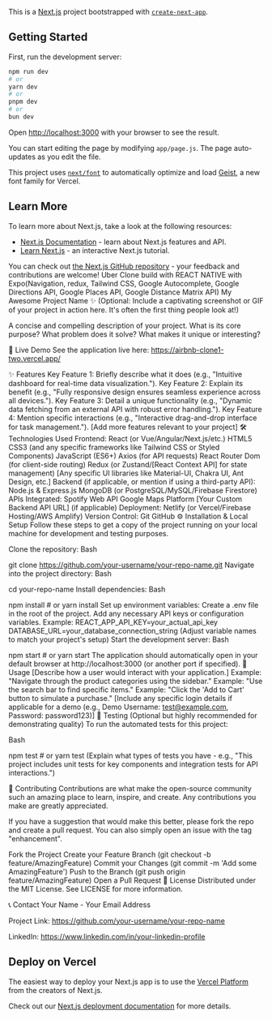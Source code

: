 This is a [Next.js](https://nextjs.org) project bootstrapped with [`create-next-app`](https://github.com/vercel/next.js/tree/canary/packages/create-next-app).

## Getting Started

First, run the development server:

```bash
npm run dev
# or
yarn dev
# or
pnpm dev
# or
bun dev
```

Open [http://localhost:3000](http://localhost:3000) with your browser to see the result.

You can start editing the page by modifying `app/page.js`. The page auto-updates as you edit the file.

This project uses [`next/font`](https://nextjs.org/docs/app/building-your-application/optimizing/fonts) to automatically optimize and load [Geist](https://vercel.com/font), a new font family for Vercel.

## Learn More

To learn more about Next.js, take a look at the following resources:

- [Next.js Documentation](https://nextjs.org/docs) - learn about Next.js features and API.
- [Learn Next.js](https://nextjs.org/learn) - an interactive Next.js tutorial.

You can check out [the Next.js GitHub repository](https://github.com/vercel/next.js) - your feedback and contributions are welcome!
Uber Clone build with REACT NATIVE with Expo(Navigation, redux, Tailwind CSS, Google Autocomplete, Google Directions API, Google Places API, Google Distance Matrix API) My Awesome Project Name ✨ (Optional: Include a captivating screenshot or GIF of your project in action here. It's often the first thing people look at!)

A concise and compelling description of your project. What is its core purpose? What problem does it solve? What makes it unique or interesting?

🚀 Live Demo See the application live here: https://airbnb-clone1-two.vercel.app/

✨ Features Key Feature 1: Briefly describe what it does (e.g., "Intuitive dashboard for real-time data visualization."). Key Feature 2: Explain its benefit (e.g., "Fully responsive design ensures seamless experience across all devices."). Key Feature 3: Detail a unique functionality (e.g., "Dynamic data fetching from an external API with robust error handling."). Key Feature 4: Mention specific interactions (e.g., "Interactive drag-and-drop interface for task management."). [Add more features relevant to your project] 🛠️ Technologies Used Frontend: React (or Vue/Angular/Next.js/etc.) HTML5 CSS3 (and any specific frameworks like Tailwind CSS or Styled Components) JavaScript (ES6+) Axios (for API requests) React Router Dom (for client-side routing) Redux (or Zustand/[React Context API] for state management) [Any specific UI libraries like Material-UI, Chakra UI, Ant Design, etc.] Backend (if applicable, or mention if using a third-party API): Node.js & Express.js MongoDB (or PostgreSQL/MySQL/Firebase Firestore) APIs Integrated: Spotify Web API Google Maps Platform [Your Custom Backend API URL] (if applicable) Deployment: Netlify (or Vercel/Firebase Hosting/AWS Amplify) Version Control: Git GitHub ⚙️ Installation & Local Setup Follow these steps to get a copy of the project running on your local machine for development and testing purposes.

Clone the repository: Bash

git clone https://github.com/your-username/your-repo-name.git Navigate into the project directory: Bash

cd your-repo-name Install dependencies: Bash

npm install # or yarn install Set up environment variables: Create a .env file in the root of the project. Add any necessary API keys or configuration variables. Example: REACT_APP_API_KEY=your_actual_api_key DATABASE_URL=your_database_connection_string (Adjust variable names to match your project's setup) Start the development server: Bash

npm start # or yarn start The application should automatically open in your default browser at http://localhost:3000 (or another port if specified). 🚀 Usage [Describe how a user would interact with your application.] Example: "Navigate through the product categories using the sidebar." Example: "Use the search bar to find specific items." Example: "Click the 'Add to Cart' button to simulate a purchase." [Include any specific login details if applicable for a demo (e.g., Demo Username: test@example.com, Password: password123)] 🧪 Testing (Optional but highly recommended for demonstrating quality) To run the automated tests for this project:

Bash

npm test # or yarn test (Explain what types of tests you have - e.g., "This project includes unit tests for key components and integration tests for API interactions.")

🤝 Contributing Contributions are what make the open-source community such an amazing place to learn, inspire, and create. Any contributions you make are greatly appreciated.

If you have a suggestion that would make this better, please fork the repo and create a pull request. You can also simply open an issue with the tag "enhancement".

Fork the Project Create your Feature Branch (git checkout -b feature/AmazingFeature) Commit your Changes (git commit -m 'Add some AmazingFeature') Push to the Branch (git push origin feature/AmazingFeature) Open a Pull Request 📄 License Distributed under the MIT License. See LICENSE for more information.

📞 Contact Your Name - Your Email Address

Project Link: https://github.com/your-username/your-repo-name

LinkedIn: https://www.linkedin.com/in/your-linkedin-profile

## Deploy on Vercel

The easiest way to deploy your Next.js app is to use the [Vercel Platform](https://vercel.com/new?utm_medium=default-template&filter=next.js&utm_source=create-next-app&utm_campaign=create-next-app-readme) from the creators of Next.js.

Check out our [Next.js deployment documentation](https://nextjs.org/docs/app/building-your-application/deploying) for more details.
